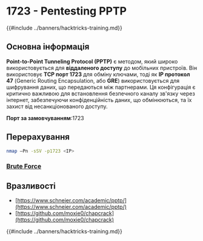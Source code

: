 # 1723 - Pentesting PPTP

{{#include ../banners/hacktricks-training.md}}

## Основна інформація

**Point-to-Point Tunneling Protocol (PPTP)** є методом, який широко використовується для **віддаленого доступу** до мобільних пристроїв. Він використовує **TCP порт 1723** для обміну ключами, тоді як **IP протокол 47** (Generic Routing Encapsulation, або **GRE**) використовується для шифрування даних, що передаються між партнерами. Ця конфігурація є критично важливою для встановлення безпечного каналу зв'язку через інтернет, забезпечуючи конфіденційність даних, що обмінюються, та їх захист від несанкціонованого доступу.

**Порт за замовчуванням**:1723

## Перерахування
```bash
nmap –Pn -sSV -p1723 <IP>
```
### [Brute Force](../generic-hacking/brute-force.md#pptp)

## Вразливості

- [https://www.schneier.com/academic/pptp/](https://www.schneier.com/academic/pptp/)
- [https://github.com/moxie0/chapcrack](https://github.com/moxie0/chapcrack)

{{#include ../banners/hacktricks-training.md}}
